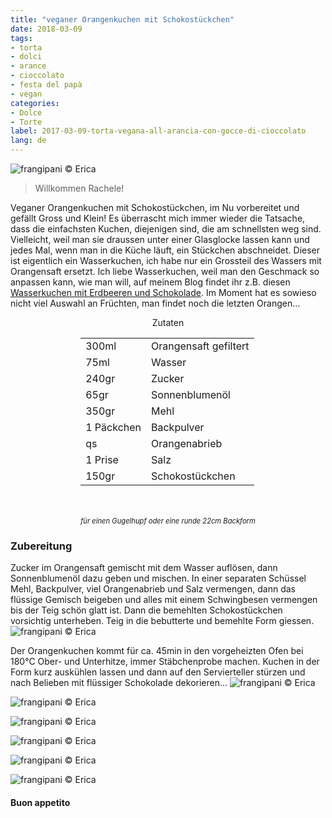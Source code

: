 ```yaml
---
title: "veganer Orangenkuchen mit Schokostückchen"
date: 2018-03-09
tags:
- torta
- dolci
- arance
- cioccolato
- festa del papà
- vegan
categories:
- Dolce
- Torte 
label: 2017-03-09-torta-vegana-all-arancia-con-gocce-di-cioccolato
lang: de 
---
```

![](../2018-03-09-torta-vegana-all-arancia-con-gocce-di-cioccolato/header.jpg "frangipani © Erica")

> Willkommen Rachele!

Veganer Orangenkuchen mit Schokostückchen, im Nu vorbereitet und gefällt Gross und Klein! Es überrascht mich immer wieder die Tatsache, dass die einfachsten Kuchen, diejenigen sind, die am schnellsten weg sind. Vielleicht, weil man sie draussen unter einer Glasglocke lassen kann und jedes Mal, wenn man in die Küche läuft, ein Stückchen abschneidet. Dieser ist eigentlich ein Wasserkuchen, ich habe nur ein Grossteil des Wassers mit Orangensaft ersetzt. Ich liebe Wasserkuchen, weil man den Geschmack so anpassen kann, wie man will, auf meinem Blog findet ihr z.B. diesen <a href="https://frangipani.raiano.ch/2017-06-08-torta-all-acqua-con-fragole-e-cioccolato-de/" target="_blank">Wasserkuchen mit Erdbeeren und Schokolade</a>. Im Moment hat es sowieso nicht viel Auswahl an Früchten, man findet noch die letzten Orangen...

<div id="wrapper" style="text-align: center">
  <div id="yourdiv" style="display: inline-block;">
    <div class="ingredients">
      <div class="ingredients-title">Zutaten</div>
      <table>
        <tbody>
          <tr>
            <td>300ml</td>
            <td>Orangensaft gefiltert</td>
          </tr>
          <tr>
            <td>75ml</td>
            <td>Wasser</td>
          </tr>
          <tr>
            <td>240gr</td>
            <td>Zucker</td>
          </tr>
          <tr>
            <td>65gr</td>
            <td>Sonnenblumenöl</td>
          </tr>
          <tr>
            <td>350gr</td>
            <td>Mehl</td>
          </tr>
          <tr>
            <td>1 Päckchen</td>
            <td>Backpulver</td>
          </tr>
          <tr>
            <td>qs</td>
            <td>Orangenabrieb</td>
          </tr>
          <tr>
            <td>1 Prise</td>
            <td>Salz</td>
          </tr>
          <tr>
            <td>150gr</td>
            <td>Schokostückchen</td>
          </tr>
        </tbody>
      </table>
      <br></br>
      <i class="pull-right" style="font-size: 80%;">für einen Gugelhupf oder eine runde 22cm Backform</i>
    </div>
  </div>
</div>


<h3>
  <font color="grey">
    <i class="fa fa-cogs"></i>
  </font> Zubereitung
</h3>

Zucker im Orangensaft gemischt mit dem Wasser auflösen, dann Sonnenblumenöl dazu geben und mischen. In einer separaten Schüssel Mehl, Backpulver, viel Orangenabrieb und Salz vermengen, dann das flüssige Gemisch beigeben und alles mit einem Schwingbesen vermengen bis der Teig schön glatt ist. Dann die bemehlten Schokostückchen vorsichtig unterheben. Teig in die bebutterte und bemehlte Form giessen.
![](../2018-03-09-torta-vegana-all-arancia-con-gocce-di-cioccolato/teglia.jpg "frangipani © Erica")

Der Orangenkuchen kommt für ca. 45min in den vorgeheizten Ofen bei 180°C Ober- und Unterhitze, immer Stäbchenprobe machen. Kuchen in der Form kurz auskühlen lassen und dann auf den Servierteller stürzen und nach Belieben mit flüssiger Schokolade dekorieren...
![](../2018-03-09-torta-vegana-all-arancia-con-gocce-di-cioccolato/risultato1.jpg "frangipani © Erica")

![](../2018-03-09-torta-vegana-all-arancia-con-gocce-di-cioccolato/risultato2.jpg "frangipani © Erica")

![](../2018-03-09-torta-vegana-all-arancia-con-gocce-di-cioccolato/risultato3.jpg "frangipani © Erica")

![](../2018-03-09-torta-vegana-all-arancia-con-gocce-di-cioccolato/risultato4.jpg "frangipani © Erica")

![](../2018-03-09-torta-vegana-all-arancia-con-gocce-di-cioccolato/risultato5.jpg "frangipani © Erica")

![](../2018-03-09-torta-vegana-all-arancia-con-gocce-di-cioccolato/risultato6.jpg "frangipani © Erica")

<h4>Buon appetito
  <font color="red">
    <i class="fa fa-smile-o"></i>
  </font>
</h4>